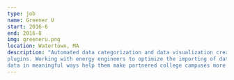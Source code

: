 ```yaml
---
type: job
name: Greener U
start: 2016-6
end: 2016-8
img: greeneru.png
location: Watertown, MA
description: "Automated data categorization and data visualization creating enterprise-level data 
plugins. Working with energy engineers to optimize the importing of data to and visualizing those 
data in meaningful ways help them make partnered college campuses more energy efficient"
---
```

